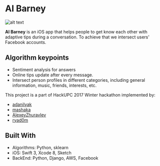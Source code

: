 # AI Barney

![alt text](http://s019.radikal.ru/i601/1706/e1/b3d3c9fde31b.png)

**AI Barney** is an iOS app that helps people to get know each other with adaptive tips during a conversation. To achieve that we intersect users' Facebook accounts. 

## Algorithm keypoints
* Sentiment analysis for answers
* Online tips update after every message.
* Intersect person profiles in different categories, including general information, music, friends, interests, etc.

This project is a part of HackUPC 2017 Winter hackathon implemented by:
- [adanilyak](https://github.com/adanilyak)
- [mashaka](https://github.com/mashaka)
- [AlexeyZhuravlev](https://github.com/AlexeyZhuravlev)
- [ryad0m](https://github.com/ryad0m)

## Built With
* Algorithms: Python, sklearn
* iOS: Swift 3, Xcode 8, Sketch
* BackEnd: Python, Django, AWS, Facebook

